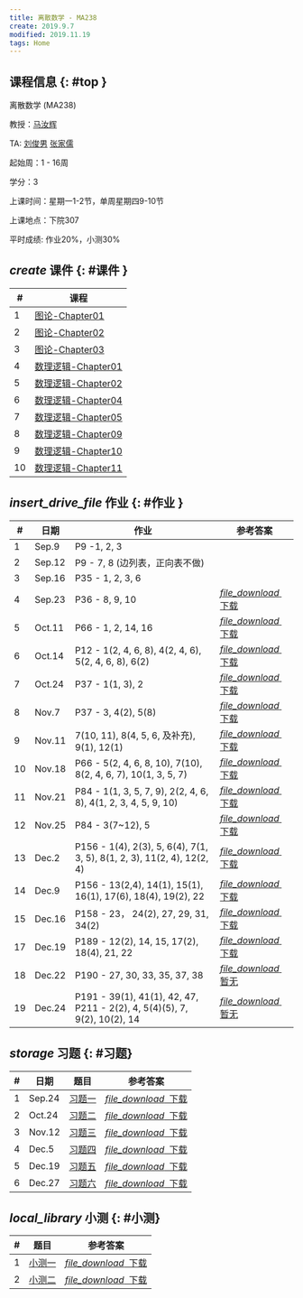 ```yaml
---
title: 离散数学 - MA238
create: 2019.9.7
modified: 2019.11.19
tags: Home
---
```


## 课程信息 {: #top }

离散数学 (MA238)

教授：[马汝辉](mailto:ruhuima@sjtu.edu.cn)

TA: [刘俊男](mailto:liujunnan@sjtu.edu.cn) [张家儒](mailto:jiaruzhang@sjtu.edu.cn)

起始周：1 - 16周

学分：3

上课时间：星期一1-2节，单周星期四9-10节

上课地点：下院307

平时成绩: 作业20%，小测30%

## <i class="material-icons">create</i> 课件 {: #课件 }

| # | 课程                                                 |
|---|------------------------------------------------------|
| 1 | [图论-Chapter01](/discrete_math/files/Chapter01.pdf) |
| 2 | [图论-Chapter02](/discrete_math/files/Chapter02.pdf) |
| 3 | [图论-Chapter03](/discrete_math/files/Chapter03.pdf) |
| 4 | [数理逻辑-Chapter01](/discrete_math/files/离散数学chapter01.pdf) |
| 5 | [数理逻辑-Chapter02](/discrete_math/files/离散数学chapter02.pdf) |
| 6 | [数理逻辑-Chapter04](/discrete_math/files/离散数学chapter04.pdf) |
| 7 | [数理逻辑-Chapter05](/discrete_math/files/离散数学chapter05.pdf) |
| 8 | [数理逻辑-Chapter09](/discrete_math/files/离散数学chapter09.pdf) |
| 9 | [数理逻辑-Chapter10](/discrete_math/files/离散数学chapter10.pdf) |
| 10 | [数理逻辑-Chapter11](/discrete_math/files/离散数学chapter11.pdf) |

## <i class="material-icons">insert_drive_file</i> 作业 {: #作业 }

<!-- 
增加下载链接的话替换下面的href即可

<a class="mdl-button mdl-js-button mdl-button--raised mdl-button--colored" href="/discrete_math/files/exercise1-sol.pdf"><i class="material-icons left">file_download</i>&nbsp; 下载</a> 
-->

| # | 日期    | 作业                           |参考答案|
|---|---------|--------------------------------|--|
| 1 | Sep.9  | P9 -1, 2, 3                      ||
| 2 | Sep.12 | P9 - 7, 8 (边列表，正向表不做) | |
| 3 | Sep.16 | P35 - 1, 2, 3, 6 ||
| 4 | Sep.23 | P36 - 8, 9, 10| <a class="mdl-button mdl-js-button mdl-button--raised mdl-button--colored" href="/discrete_math/files/homework4-sol.pdf"><i class="material-icons left">file_download</i>&nbsp; 下载</a> |
| 5 | Oct.11 | P66 - 1, 2, 14, 16| <a class="mdl-button mdl-js-button mdl-button--raised mdl-button--colored" href="/discrete_math/files/homework5-sol.pdf"><i class="material-icons left">file_download</i>&nbsp; 下载</a> |
| 6 | Oct.14 | P12 - 1(2, 4, 6, 8), 4(2, 4, 6), 5(2, 4, 6, 8), 6(2)| <a class="mdl-button mdl-js-button mdl-button--raised mdl-button--colored" href="/discrete_math/files/homework6-sol.pdf"><i class="material-icons left">file_download</i>&nbsp; 下载</a> |
| 7 | Oct.24 | P37 - 1(1, 3), 2| <a class="mdl-button mdl-js-button mdl-button--raised mdl-button--colored" href="/discrete_math/files/homework7-sol.jpg"><i class="material-icons left">file_download</i>&nbsp; 下载</a> |
| 8 | Nov.7 | P37 - 3, 4(2), 5(8) | <a class="mdl-button mdl-js-button mdl-button--raised mdl-button--colored" href="/discrete_math/files/homework8-sol.pdf"><i class="material-icons left">file_download</i>&nbsp; 下载</a> |
| 9 | Nov.11 | 7(10, 11), 8(4, 5, 6, 及补充), 9(1), 12(1) | <a class="mdl-button mdl-js-button mdl-button--raised mdl-button--colored" href="/discrete_math/files/homework9-sol.pdf"><i class="material-icons left">file_download</i>&nbsp; 下载</a> |
| 10 | Nov.18 | P66 - 5(2, 4, 6, 8, 10), 7(10), 8(2, 4, 6, 7), 10(1, 3, 5, 7) | <a class="mdl-button mdl-js-button mdl-button--raised mdl-button--colored" href="/discrete_math/files/homework10-sol.pdf"><i class="material-icons left">file_download</i>&nbsp; 下载</a> |
|11| Nov.21 | P84 - 1(1, 3, 5, 7, 9), 2(2, 4, 6, 8), 4(1, 2, 3, 4, 5, 9, 10)|<a class="mdl-button mdl-js-button mdl-button--raised mdl-button--colored" href="/discrete_math/files/homework11-sol.pdf"><i class="material-icons left">file_download</i>&nbsp; 下载</a> |
| 12 | Nov.25 | P84 - 3(7~12), 5 | <a class="mdl-button mdl-js-button mdl-button--raised mdl-button--colored" href="/discrete_math/files/homework12-sol.pdf"><i class="material-icons left">file_download</i>&nbsp; 下载</a> |
| 13 | Dec.2 | P156 - 1(4), 2(3), 5, 6(4), 7(1, 3, 5), 8(1, 2, 3), 11(2, 4), 12(2, 4) | <a class="mdl-button mdl-js-button mdl-button--raised mdl-button--colored" href="/discrete_math/files/homework13-sol.pdf"><i class="material-icons left">file_download</i>&nbsp; 下载</a> |
| 14 | Dec.9 | P156 - 13(2,4), 14(1), 15(1), 16(1), 17(6), 18(4), 19(2), 22 | <a class="mdl-button mdl-js-button mdl-button--raised mdl-button--colored" href="/discrete_math/files/homework14-sol.pdf"><i class="material-icons left">file_download</i>&nbsp; 下载</a> |
| 15 | Dec.16 | P158 - 23， 24(2), 27, 29, 31, 34(2) | <a class="mdl-button mdl-js-button mdl-button--raised mdl-button--colored" href="/discrete_math/files/homework15-sol.pdf"><i class="material-icons left">file_download</i>&nbsp; 下载</a> |
| 17 | Dec.19 | P189 - 12(2), 14, 15, 17(2), 18(4), 21, 22 | <a class="mdl-button mdl-js-button mdl-button--raised mdl-button--colored" href="/discrete_math/files/homework17-sol.pdf"><i class="material-icons left">file_download</i>&nbsp; 下载</a> |
| 18 | Dec.22 | P190 - 27, 30, 33, 35, 37, 38| <a class="mdl-button mdl-js-button mdl-button--raised mdl-button--colored" href="/discrete_math/files/homework18-sol.pdf"><i class="material-icons left">file_download</i>&nbsp; 暂无</a> |
| 19 | Dec.24 | P191 - 39(1), 41(1), 42, 47, P211 - 2(2), 4, 5(4)(5), 7, 9(2), 10(2), 14| <a class="mdl-button mdl-js-button mdl-button--raised mdl-button--colored" href="/discrete_math/files/homework18-sol.pdf"><i class="material-icons left">file_download</i>&nbsp; 暂无</a> |
## <i class="material-icons">storage</i> 习题 {: #习题}

| # | 日期 | 题目 | 参考答案 |
|--|--|--| -- |
| 1 | Sep.24 | [习题一](/discrete_math/files/exercise1.pdf) |<a class="mdl-button mdl-js-button mdl-button--raised mdl-button--colored" href="/discrete_math/files/exercise1-sol.pdf"><i class="material-icons left">file_download</i>&nbsp; 下载</a>|
| 2 | Oct.24 | [习题二](/discrete_math/files/exercise2.pdf)|<a class="mdl-button mdl-js-button mdl-button--raised mdl-button--colored" href="/discrete_math/files/exercise2-sol.pdf"><i class="material-icons left">file_download</i>&nbsp; 下载</a>|
| 3 | Nov.12 | [习题三](/discrete_math/files/exercise3.pdf)|<a class="mdl-button mdl-js-button mdl-button--raised mdl-button--colored" href="/discrete_math/files/exercise3-sol.pdf"><i class="material-icons left">file_download</i>&nbsp; 下载</a>|
| 4 | Dec.5 | [习题四](/discrete_math/files/exercise4.pdf)| <a class="mdl-button mdl-js-button mdl-button--raised mdl-button--colored" href="/discrete_math/files/exercise4-sol.pdf"><i class="material-icons left">file_download</i>&nbsp; 下载</a> |
| 5 | Dec.19 | [习题五](/discrete_math/files/exercise5.pdf)| <a class="mdl-button mdl-js-button mdl-button--raised mdl-button--colored" href="/discrete_math/files/exercise5-sol.pdf"><i class="material-icons left">file_download</i>&nbsp; 下载</a> |
| 6 | Dec.27 | [习题六](/discrete_math/files/exercise6.pdf)| <a class="mdl-button mdl-js-button mdl-button--raised mdl-button--colored" href="/discrete_math/files/exercise6-sol.pdf"><i class="material-icons left">file_download</i>&nbsp; 下载</a> |

## <i class="material-icons">local_library</i> 小测 {: #小测}

| # | 题目|  参考答案 |
|--|--|--|
| 1 | [小测一](/discrete_math/files/quiz1.pdf) | <a class="mdl-button mdl-js-button mdl-button--raised mdl-button--colored" href="/discrete_math/files/quiz1-sol.pdf"><i class="material-icons left">file_download</i>&nbsp; 下载</a> |
| 2 | [小测二](/discrete_math/files/quiz2.pdf) | <a class="mdl-button mdl-js-button mdl-button--raised mdl-button--colored" href="/discrete_math/files/quiz2-sol.pdf"><i class="material-icons left">file_download</i>&nbsp; 下载</a> |

